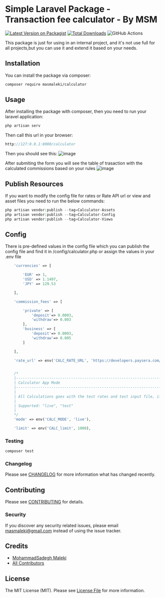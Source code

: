 # Simple Laravel Package - Transaction fee calculator - By MSM

[![Latest Version on Packagist](https://img.shields.io/packagist/v/masmaleki/calculator.svg?style=flat-square)](https://packagist.org/packages/masmaleki/calculator)
[![Total Downloads](https://img.shields.io/packagist/dt/masmaleki/calculator.svg?style=flat-square)](https://packagist.org/packages/masmaleki/calculator)
![GitHub Actions](https://github.com/masmaleki/calculator/actions/workflows/main.yml/badge.svg)

This package is just for using in an internal project, and it's not use full for all projects,but you can use it and extend it based on your needs.

## Installation

You can install the package via composer:

```bash
composer require masmaleki/calculator
```

## Usage
After installing the package with composer, then you need to run your laravel application:
```php
php artisan serv
```
Then call this url in your browser:
```php
http://127:0.0.1:8000/calculator
```
Then you should see this:
![image](https://user-images.githubusercontent.com/5430351/178139960-4f046c5f-c843-4421-b00f-c15fdb5cef23.png)

After submiting the form you will see the table of trasaction with the calculated commissions based on your rules
![image](https://user-images.githubusercontent.com/5430351/178139878-2c62cf25-4034-404b-b137-9eabb7270908.png)

## Publish Resources
If you want to modify the config file for rates or Rate API url or view and asset files you need to run the below commands:

```php
php artisan vendor:publish --tag=Calculator-Assets
php artisan vendor:publish --tag=Calculator-Config
php artisan vendor:publish --tag=Calculator-Views
```
## Config
There is pre-defined values in the config file which you can  publish the config file and find it in /config/calculator.php or assign the values in your .env file 
```php
    'currencies' => [

        'EUR' => 1,
        'USD' => 1.1497,
        'JPY' => 129.53

    ],

    'commission_fees' => [

        'private' => [
            'deposit'=> 0.0003,
            'withdraw'=> 0.003
        ],
        'business' => [
            'deposit'=> 0.0003,
            'withdraw'=> 0.005
        ]

    ],

    'rate_url' => env('CALC_RATE_URL', 'https://developers.paysera.com/tasks/api/currency-exchange-rates'),


    /*
    |--------------------------------------------------------------------------
    | Calculator App Mode
    |--------------------------------------------------------------------------
    |
    | All Calculations goes with the test rates and test input file, if using the App test mode
    |
    | Supported: "live", "test"
    |
    */
    'mode' => env('CALC_MODE', 'live'),

    'limit' => env('CALC_limit', 1000),
```
### Testing

```bash
composer test
```

### Changelog

Please see [CHANGELOG](CHANGELOG.md) for more information what has changed recently.

## Contributing

Please see [CONTRIBUTING](CONTRIBUTING.md) for details.

### Security

If you discover any security related issues, please email masmaleki@gmail.com instead of using the issue tracker.

## Credits

-   [MohammadSadegh Maleki](https://github.com/masmaleki)
-   [All Contributors](../../contributors)

## License

The MIT License (MIT). Please see [License File](LICENSE.md) for more information.
